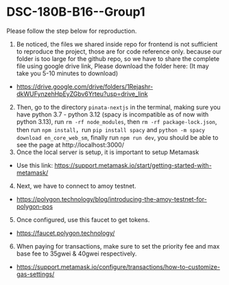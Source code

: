 # DSC-180B-B16--Group1

Please follow the step below for reproduction.

1. Be noticed, the files we shared inside repo for frontend is not sufficient to reproduce the project, those are for code reference only. because our folder is too large for the github repo, so we have to share the complete file using google drive link, Please download the folder here: (It may take you 5-10 minutes to download)
- https://drive.google.com/drive/folders/1Rejashr-dkWUFynzehHpEyZGbv6Yrteu?usp=drive_link

2. Then, go to the directory `pinata-nextjs` in the terminal, making sure you have python 3.7 - python 3.12 (spacy is incompatible as of now with python 3.13), run `rm -rf node_modules`, then `rm -rf package-lock.json`, then run `npm install`，run `pip install spacy` and `python -m spacy download en_core_web_sm`, finally run `npm run dev`, you should be able to see the page at http://localhost:3000/
3. Once the local server is setup, it is important to setup Metamask
- Use this link: https://support.metamask.io/start/getting-started-with-metamask/
4. Next, we have to connect to amoy testnet.
- https://polygon.technology/blog/introducing-the-amoy-testnet-for-polygon-pos
5. Once configured, use this faucet to get tokens.
- https://faucet.polygon.technology/
6. When paying for transactions, make sure to set the priority fee and max base fee to 35gwei & 40gwei respectively.
- https://support.metamask.io/configure/transactions/how-to-customize-gas-settings/
  


